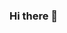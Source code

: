 ### Hi there 👋

<!--
**Kfcullinan/kfcullinan** is a ✨ _special_ ✨ repository because its `README.md` (this file) appears on your GitHub profile.

Here are some ideas to get you started:

<img align="right" alt="Coding" width="400" src=https://res.cloudinary.com/practicaldev/image/fetch/s--sNXjzc6P--/c_limit%2Cf_auto%2Cfl_progressive%2Cq_66%2Cw_880/https://media1.tenor.com/images/0c34272909ee2a4db5606a014082312b/tenor.gif%3Fitemid%3D15828752
  >
-->
